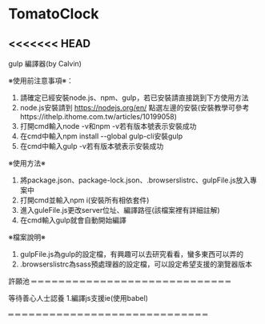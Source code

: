 # TomatoClock

<<<<<<< HEAD
----------------------------------------------------------------
gulp 編譯器(by Calvin)

※使用前注意事項※：
1. 請確定已經安裝node.js、npm、gulp，若已安裝請直接跳到下方使用方法
2. node.js安裝請到 https://nodejs.org/en/ 點選左邊的安裝(安裝教學可參考https://ithelp.ithome.com.tw/articles/10199058)
3. 打開cmd輸入node -v和npm -v若有版本號表示安裝成功
4. 在cmd中輸入npm install --global gulp-cli安裝gulp
5. 在cmd中輸入gulp -v若有版本號表示安裝成功

※使用方法※
1. 將package.json、package-lock.json、.browserslistrc、gulpFile.js放入專案中
2. 打開cmd並輸入npm i(安裝所有相依套件)
3. 進入guleFile.js更改server位址、編譯路徑(該檔案裡有詳細註解)
4. 在cmd輸入gulp就會自動開始編譯

※檔案說明※
1. gulpFile.js為gulp的設定檔，有興趣可以去研究看看，蠻多東西可以弄的
2. .browserslistrc為sass預處理器的設定檔，可以設定希望支援的瀏覽器版本

許願池
═ ═ ═ ═ ═ ═ ═ ═ ═ ═ ═ ═ ═ ═ ═ ═ ═ ═ ═ ═ ═ ═ ═ ═ ═ ═ ═ ═ ═

等待善心人士認養
1.編譯js支援ie(使用babel)

═ ═ ═ ═ ═ ═ ═ ═ ═ ═ ═ ═ ═ ═ ═ ═ ═ ═ ═ ═ ═ ═ ═ ═ ═ ═ ═ ═ ═
